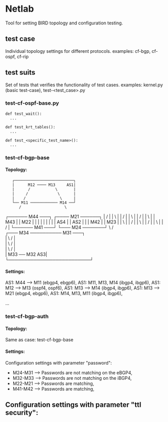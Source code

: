 # Netlab
Tool for setting BIRD topology and configuration testing.

## test case
  Individual topology settings for different protocols.
  examples: cf-bgp, cf-ospf, cf-rip

## test suits
  Set of tests that verifies the functionality of test cases.
  examples: kernel.py (basic test-case), test-<test_case>.py
  
### test-cf-ospf-base.py
    def test_wait():
      ...
       
    def test_krt_tables():
      ...
      
    def test_<specific_test_name>():
      ...

### test-cf-bgp-base
#### Topology:

       ┌──────────────────────────┐       
       |      M12 ──── M13     AS1|       
       |      /           \       |       
       |     /             \      |       
       |    /               \     |       
       └── M11 ──────────── M14 ──┘       
          /                   \           
 ┌────── M44 ───┐        ┌──── M21 ──────┐ 
 |      /       |        |      \        | 
 |     /        |        |       \       | 
 |    /         |        |        \      | 
 |  M43         |        |        M22    | 
 |   |          |        |         |     | 
 |   |    AS4   |        | AS2     |     | 
 |  M42         |        |        M23    | 
 |     \        |        |        /      | 
 |      \       |        |       /       | 
 |       \      |        |      /        | 
 └────── M41 ───┘        └─── M24 ───────┘ 
           \                 /             
      ┌─── M34 ────────── M31 ───┐        
      |      \            /      |        
      |       \          /       |        
      |        \        /        |        
      |        M33 ── M32     AS3|        
      └──────────────────────────┘        

#### Settings:
AS1: M44 --> M11 (ebgp4, ebgp6),
AS1: M11, M13, M14 (ibgp4, ibgp6),
AS1: M12 --> M13 (ospf4, ospf6),
AS1: M13 --> M14 (ibgp4, ibgp6),
AS1: M13 --> M21 (ebgp4, ebgp6),
AS1: M14, M13, M11 (ibgp4, ibgp6),

...

### test-cf-bgp-auth
#### Topology:
Same as case: test-cf-bgp-base

#### Settings:
Configuration settings with parameter "password":
  - M24-M31 --> Passwords are not matching on the eBGP4,
  - M32-M33 --> Passwords are not matching on the iBGP4,
  - M22-M21 --> Passwords are matching,
  - M41-M42 --> Passwords are matching,

Configuration settings with parameter "ttl security":
  - 